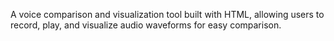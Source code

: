 A voice comparison and visualization tool built with HTML, allowing users to record, play, and visualize audio waveforms for easy comparison.
